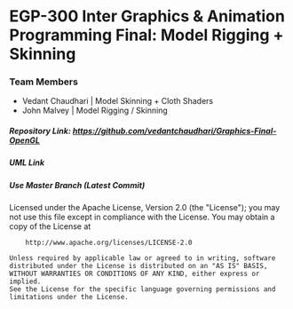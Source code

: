 # EGP-300 Inter Graphics & Animation Programming Final: Model Rigging + Skinning
### Team Members
* Vedant Chaudhari | Model Skinning + Cloth Shaders
* John Malvey | Model Rigging / Skinning
##### Repository Link: <https://github.com/vedantchaudhari/Graphics-Final-OpenGL>
##### UML Link
##### Use Master Branch (Latest Commit)

Licensed under the Apache License, Version 2.0 (the "License");
	you may not use this file except in compliance with the License.
	You may obtain a copy of the License at

		http://www.apache.org/licenses/LICENSE-2.0

	Unless required by applicable law or agreed to in writing, software
	distributed under the License is distributed on an "AS IS" BASIS,
	WITHOUT WARRANTIES OR CONDITIONS OF ANY KIND, either express or implied.
	See the License for the specific language governing permissions and
	limitations under the License.
